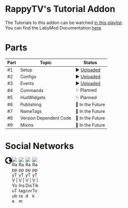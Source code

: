 # RappyTV's Tutorial Addon
The Tutorials to this addon can be watched [in this playlist](https://www.youtube.com/playlist?list=PL-NddfqjbJVaQ8YMF9i3E1xWTxQ349iP1).<br>
You can find the LabyMod Documentation [here](https://wiki.labymod.net/pages/addon/).

# Parts
| Part | Topic      | Status  |
| ---- | ---------- | ------- |
| #1   | Setup      | ▶ [Uploaded](https://youtu.be/hXQusqYTa20?si=pGL1Q3N_agputczq) |
| #2   | Configs    | ▶ [Uploaded](https://youtu.be/GGkKBayG3kc?si=Dxg9p7D31ZRYkdNE) |
| #3   | Events     | ▶ [Uploaded](https://youtu.be/bxARGNlZkPg?si=ME5JHd04V9JxHRFy) |
| #4   | Commands   | ✨ Planned |
| #5   | HudWidgets | ✨ Planned |
| #6   | Publishing | 🔮 In the Future |
| #7   | NameTags   | 🔮 In the Future |
| #8   | Version Dependent Code | 🔮 In the Future |
| #9   | Mixins     | 🔮 In the Future |

# Social Networks

[<img align="left" alt="RappyTV | Website" width="22px" src="https://raw.githubusercontent.com/iconic/open-iconic/master/svg/globe.svg" />][website]
[<img align="left" alt="RappyTV | YouTube" width="22px" src="https://cdn.jsdelivr.net/npm/simple-icons@v3/icons/youtube.svg" />][youtube]
[<img align="left" alt="RappyTV | Instagram" width="22px" src="https://cdn.jsdelivr.net/npm/simple-icons@v3/icons/instagram.svg" />][instagram]
[<img align="left" alt="RappyTV | Discord" width="22px" src="https://cdn.jsdelivr.net/npm/simple-icons@v3/icons/discord.svg" />][server]
[<img align="left" alt="RappyTV | TikTok" width="22px" src="https://cdn.jsdelivr.net/npm/simple-icons@v3/icons/tiktok.svg" />][tiktok]

[website]: https://rappytv.com/
[youtube]: https://youtube.com/c/RappyTVTutorials
[instagram]: https://instagram.com/rappyytv
[server]: https://rappytv.com/server
[tiktok]: https://tiktok.com/@rappytv
